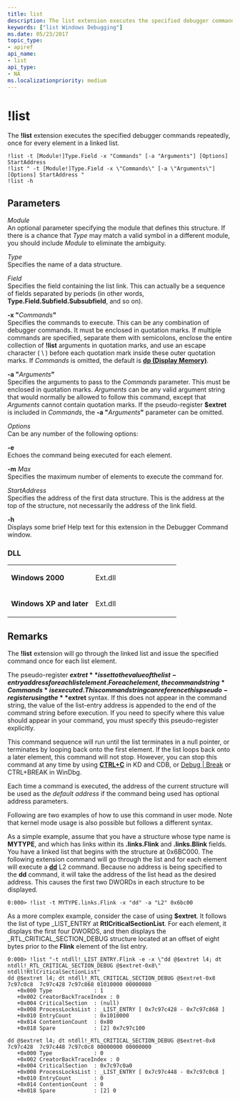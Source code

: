 ```yaml
---
title: list
description: The list extension executes the specified debugger commands repeatedly, once for every element in a linked list.
keywords: ["list Windows Debugging"]
ms.date: 05/23/2017
topic_type:
- apiref
api_name:
- list
api_type:
- NA
ms.localizationpriority: medium
---
```


# !list


The **!list** extension executes the specified debugger commands repeatedly, once for every element in a linked list.

```dbgcmd
!list -t [Module!]Type.Field -x "Commands" [-a "Arguments"] [Options] StartAddress 
!list " -t [Module!]Type.Field -x \"Commands\" [-a \"Arguments\"] [Options] StartAddress " 
!list -h 
```

## <span id="ddk__list_dbg"></span><span id="DDK__LIST_DBG"></span>Parameters


<span id="_______Module______"></span><span id="_______module______"></span><span id="_______MODULE______"></span> *Module*   
An optional parameter specifying the module that defines this structure. If there is a chance that *Type* may match a valid symbol in a different module, you should include *Module* to eliminate the ambiguity.

<span id="_______Type______"></span><span id="_______type______"></span><span id="_______TYPE______"></span> *Type*   
Specifies the name of a data structure.

<span id="_______Field______"></span><span id="_______field______"></span><span id="_______FIELD______"></span> *Field*   
Specifies the field containing the list link. This can actually be a sequence of fields separated by periods (in other words, **Type.Field.Subfield.Subsubfield**, and so on).

<span id="_______-x__Commands_"></span><span id="_______-x__commands_"></span><span id="_______-X__COMMANDS_"></span> **-x "**<em>Commands</em>**"**  
Specifies the commands to execute. This can be any combination of debugger commands. It must be enclosed in quotation marks. If multiple commands are specified, separate them with semicolons, enclose the entire collection of **!list** arguments in quotation marks, and use an escape character ( \\ ) before each quotation mark inside these outer quotation marks. If *Commands* is omitted, the default is [**dp (Display Memory)**](d--da--db--dc--dd--dd--df--dp--dq--du--dw--dw--dyb--dyd--display-memor.md).

<span id="_______-a__Arguments_"></span><span id="_______-a__arguments_"></span><span id="_______-A__ARGUMENTS_"></span> **-a "**<em>Arguments</em>**"**  
Specifies the arguments to pass to the *Commands* parameter. This must be enclosed in quotation marks. *Arguments* can be any valid argument string that would normally be allowed to follow this command, except that *Arguments* cannot contain quotation marks. If the pseudo-register **$extret** is included in *Commands*, the **-a "**<em>Arguments</em>**"** parameter can be omitted.

<span id="_______Options______"></span><span id="_______options______"></span><span id="_______OPTIONS______"></span> *Options*   
Can be any number of the following options:

<span id="-e"></span><span id="-E"></span>**-e**  
Echoes the command being executed for each element.

<span id="-m_Max"></span><span id="-m_max"></span><span id="-M_MAX"></span>**-m** *Max*  
Specifies the maximum number of elements to execute the command for.

<span id="_______StartAddress______"></span><span id="_______startaddress______"></span><span id="_______STARTADDRESS______"></span> *StartAddress*   
Specifies the address of the first data structure. This is the address at the top of the structure, not necessarily the address of the link field.

<span id="_______-h______"></span><span id="_______-H______"></span> **-h**   
Displays some brief Help text for this extension in the Debugger Command window.

### <span id="DLL"></span><span id="dll"></span>DLL

<table>
<colgroup>
<col width="50%" />
<col width="50%" />
</colgroup>
<tbody>
<tr class="odd">
<td align="left"><p><strong>Windows 2000</strong></p></td>
<td align="left"><p>Ext.dll</p></td>
</tr>
<tr class="even">
<td align="left"><p><strong>Windows XP and later</strong></p></td>
<td align="left"><p>Ext.dll</p></td>
</tr>
</tbody>
</table>

 

Remarks
-------

The **!list** extension will go through the linked list and issue the specified command once for each list element.

The pseudo-register **$extret** is set to the value of the list-entry address for each list element. For each element, the command string *Commands* is executed. This command string can reference this pseudo-register using the **$extret** syntax. If this does not appear in the command string, the value of the list-entry address is appended to the end of the command string before execution. If you need to specify where this value should appear in your command, you must specify this pseudo-register explicitly.

This command sequence will run until the list terminates in a null pointer, or terminates by looping back onto the first element. If the list loops back onto a later element, this command will not stop. However, you can stop this command at any time by using [**CTRL+C**](ctrl-c--break-.md) in KD and CDB, or [Debug | Break](debug---break.md) or CTRL+BREAK in WinDbg.

Each time a command is executed, the address of the current structure will be used as the *default address* if the command being used has optional address parameters.

Following are two examples of how to use this command in user mode. Note that kernel mode usage is also possible but follows a different syntax.

As a simple example, assume that you have a structure whose type name is **MYTYPE**, and which has links within its **.links.Flink** and **.links.Blink** fields. You have a linked list that begins with the structure at 0x6BC000. The following extension command will go through the list and for each element will execute a [**dd**](d--da--db--dc--dd--dd--df--dp--dq--du--dw--dw--dyb--dyd--display-memor.md) L2 command. Because no address is being specified to the **dd** command, it will take the address of the list head as the desired address. This causes the first two DWORDs in each structure to be displayed.

```dbgcmd
0:000> !list -t MYTYPE.links.Flink -x "dd" -a "L2" 0x6bc00 
```

As a more complex example, consider the case of using **$extret**. It follows the list of type \_LIST\_ENTRY at **RtlCriticalSectionList**. For each element, it displays the first four DWORDS, and then displays the \_RTL\_CRITICAL\_SECTION\_DEBUG structure located at an offset of eight bytes prior to the **Flink** element of the list entry.

```dbgcmd
0:000> !list "-t ntdll!_LIST_ENTRY.Flink -e -x \"dd @$extret l4; dt ntdll!_RTL_CRITICAL_SECTION_DEBUG @$extret-0x8\" ntdll!RtlCriticalSectionList"
dd @$extret l4; dt ntdll!_RTL_CRITICAL_SECTION_DEBUG @$extret-0x8
7c97c0c8  7c97c428 7c97c868 01010000 00000080
   +0x000 Type             : 1
   +0x002 CreatorBackTraceIndex : 0
   +0x004 CriticalSection  : (null)
   +0x008 ProcessLocksList : _LIST_ENTRY [ 0x7c97c428 - 0x7c97c868 ]
   +0x010 EntryCount       : 0x1010000
   +0x014 ContentionCount  : 0x80
   +0x018 Spare            : [2] 0x7c97c100

dd @$extret l4; dt ntdll!_RTL_CRITICAL_SECTION_DEBUG @$extret-0x8
7c97c428  7c97c448 7c97c0c8 00000000 00000000
   +0x000 Type             : 0
   +0x002 CreatorBackTraceIndex : 0
   +0x004 CriticalSection  : 0x7c97c0a0
   +0x008 ProcessLocksList : _LIST_ENTRY [ 0x7c97c448 - 0x7c97c0c8 ]
   +0x010 EntryCount       : 0
   +0x014 ContentionCount  : 0
   +0x018 Spare            : [2] 0
```

 

 





